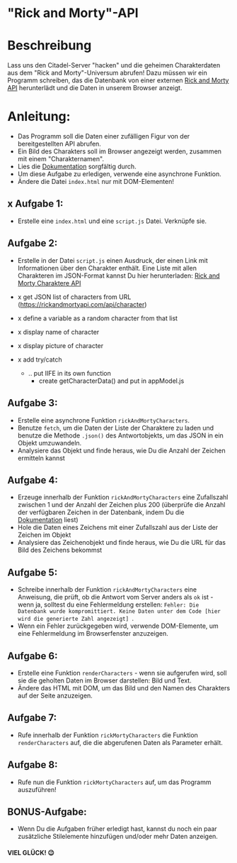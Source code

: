 # "Rick and Morty"-API

# Beschreibung

Lass uns den Citadel-Server "hacken" und die geheimen Charakterdaten aus dem "Rick and Morty"-Universum abrufen!
Dazu müssen wir ein Programm schreiben, das die Datenbank von einer externen [Rick and Morty API](https://rickandmortyapi.com/documentation) herunterlädt und die Daten in unserem Browser anzeigt.

# Anleitung:

- Das Programm soll die Daten einer zufälligen Figur von der bereitgestellten API abrufen.
- Ein Bild des Charakters soll im Browser angezeigt werden, zusammen mit einem "Charakternamen".
- Lies die [Dokumentation](https://rickandmortyapi.com/documentation) sorgfältig durch.
- Um diese Aufgabe zu erledigen, verwende eine asynchrone Funktion.
- Ändere die Datei `index.html` nur mit DOM-Elementen!

## x Aufgabe 1:

- Erstelle eine `index.html` und eine `script.js` Datei. Verknüpfe sie.

## Aufgabe 2:

- Erstelle in der Datei `script.js` einen Ausdruck, der einen Link mit Informationen über den Charakter enthält. Eine Liste mit allen Charakteren im JSON-Format kannst Du hier herunterladen: [Rick and Morty Charaktere API](https://rickandmortyapi.com/api/character)

- x get JSON list of characters from URL (https://rickandmortyapi.com/api/character)
- x define a variable as a random character from that list
- x display name of character
- x display picture of character

- x add try/catch
  - .. put IIFE in its own function
	- create getCharacterData() and put in appModel.js
## Aufgabe 3:

- Erstelle eine asynchrone Funktion `rickAndMortyCharacters`.
- Benutze `fetch`, um die Daten der Liste der Charaktere zu laden und benutze die Methode `.json()` des Antwortobjekts, um das JSON in ein Objekt umzuwandeln.
- Analysiere das Objekt und finde heraus, wie Du die Anzahl der Zeichen ermitteln kannst

## Aufgabe 4:

- Erzeuge innerhalb der Funktion `rickAndMortyCharacters` eine Zufallszahl zwischen 1 und der Anzahl der Zeichen plus 200 (überprüfe die Anzahl der verfügbaren Zeichen in der Datenbank, indem Du die [Dokumentation](https://rickandmortyapi.com/documentation) liest)
- Hole die Daten eines Zeichens mit einer Zufallszahl aus der Liste der Zeichen im Objekt
- Analysiere das Zeichenobjekt und finde heraus, wie Du die URL für das Bild des Zeichens bekommst

## Aufgabe 5:

- Schreibe innerhalb der Funktion `rickAndMortyCharacters` eine Anweisung, die prüft, ob die Antwort vom Server anders als `ok` ist - wenn ja, solltest du eine Fehlermeldung erstellen: `Fehler: Die Datenbank wurde kompromittiert. Keine Daten unter dem Code [hier wird die generierte Zahl angezeigt] `.
- Wenn ein Fehler zurückgegeben wird, verwende DOM-Elemente, um eine Fehlermeldung im Browserfenster anzuzeigen.

## Aufgabe 6:

- Erstelle eine Funktion `renderCharacters` - wenn sie aufgerufen wird, soll sie die geholten Daten im Browser darstellen: Bild und Text.
- Ändere das HTML mit DOM, um das Bild und den Namen des Charakters auf der Seite anzuzeigen.

## Aufgabe 7:

- Rufe innerhalb der Funktion `rickMortyCharacters` die Funktion `renderCharacters` auf, die die abgerufenen Daten als Parameter erhält.

## Aufgabe 8:

- Rufe nun die Funktion `rickMortyCharacters` auf, um das Programm auszuführen!

## BONUS-Aufgabe:

- Wenn Du die Aufgaben früher erledigt hast, kannst du noch ein paar zusätzliche Stilelemente hinzufügen und/oder mehr Daten anzeigen.

#### VIEL GLÜCK! 😉
